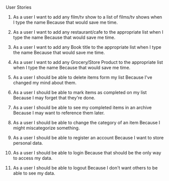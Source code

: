 User Stories

1. As a user
I want to add any film/tv show to a list of films/tv shows when I type the name
Because that would save me time.

2. As a user
I want to add any restaurant/cafe to the appropriate list when I type the name
Because that would save me time.

3. As a user
I want to add any Book title to the appropriate list when I type the name
Because that would save me time.

4. As a user
I want to add any Grocery/Store Product to the appropriate list when I type the name
Because that would save me time.

5. As a user
I should be able to delete items form my list 
Because I've changed my mind about them.

6. As a user 
I should be able to mark items as completed on my list
Because I may forget that they're done.

7. As a user
I should be able to see my completed items in an archive
Because I may want to reference them later.

8. As a user
I should be able to change the category of an item
Because I might miscategorize something.

9. As a user
I should be able to register an account
Because I want to store personal data.

10. As a user
I should be able to login
Because that should be the only way to access my data.

11. As a user
I should be able to logout 
Because I don't want others to be able to see my data.

